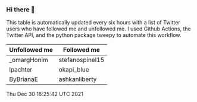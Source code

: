 ### Hi there 👋

This table is automatically updated every six hours with a list of Twitter users who have followed me and unfollowed me. I used Github Actions, the Twitter API, and the python package tweepy to automate this workflow.

| Unfollowed me |  Followed me |
| --- | --- |
|_omargHonim|stefanospinel15|
|lpachter|okapi_blue|
|ByBrianaE|ashkanliberty|
Thu Dec 30 18:25:42 UTC 2021
